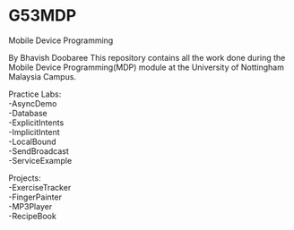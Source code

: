 # G53MDP
Mobile Device Programming

By Bhavish Doobaree
This repository contains all the work done during the Mobile Device Programming(MDP) module at the University of Nottingham Malaysia Campus.

Practice Labs:</br>
-AsyncDemo</br>
-Database</br>
-ExplicitIntents</br>
-ImplicitIntent</br>
-LocalBound</br>
-SendBroadcast</br>
-ServiceExample</br>

Projects:</br>
-ExerciseTracker</br>
-FingerPainter</br>
-MP3Player</br>
-RecipeBook</br>

